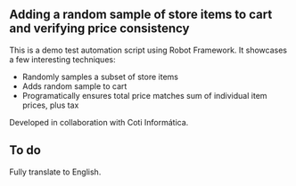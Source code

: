 ## Adding a random sample of store items to cart and verifying price consistency

This is a demo test automation script using Robot Framework. It showcases a few interesting techniques:

- Randomly samples a subset of store items
- Adds random sample to cart
- Programatically ensures total price matches sum of individual item prices, plus tax

Developed in collaboration with Coti Informática.

## To do

Fully translate to English.
